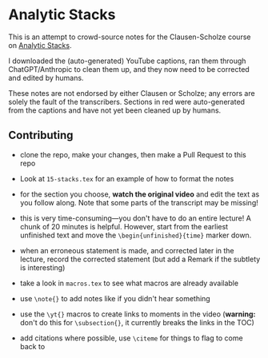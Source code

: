 # Analytic Stacks

This is an attempt to crowd-source notes for the Clausen-Scholze course on [Analytic Stacks](https://www.youtube.com/playlist?list=PLx5f8IelFRgGmu6gmL-Kf_Rl_6Mm7juZO).

I downloaded the (auto-generated) YouTube captions, ran them through ChatGPT/Anthropic to clean them up, and they now need to be corrected and edited by humans.

These notes are not endorsed by either Clausen or Scholze; any errors are solely the fault of the transcribers. Sections in red were auto-generated from the captions and have not yet been cleaned up by humans.

## Contributing

- clone the repo, make your changes, then make a Pull Request to this repo

- Look at `15-stacks.tex` for an example of how to format the notes

- for the section you choose, **watch the original video** and edit the text as you follow along. Note that some parts of the transcript may be missing!

- this is very time-consuming—you don't have to do an entire lecture! A chunk of 20 minutes is helpful. However, start from the earliest unfinished text and move the `\begin{unfinished}{time}` marker down.

- when an erroneous statement is made, and corrected later in the lecture, record the corrected statement (but add a Remark if the subtlety is interesting)

- take a look in `macros.tex` to see what macros are already available

- use `\note{}` to add notes like if you didn't hear something

- use the `\yt{}` macros to create links to moments in the video (**warning:** don't do this for `\subsection{}`, it currently breaks the links in the TOC)

- add citations where possible, use `\citeme` for things to flag to come back to
